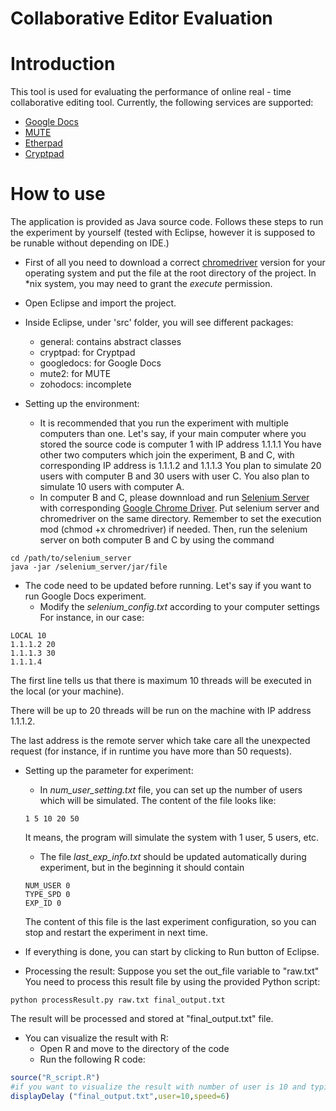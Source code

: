 Collaborative Editor Evaluation
===============================
# Introduction

This tool is used for evaluating the performance of online real - time collaborative editing tool. 
Currently, the following services are supported:
* [Google Docs](https://docs.google.com)
* [MUTE](https://github.com/MatthieuNICOLAS/mute-demo)
* [Etherpad](http://etherpad.org/)
* [Cryptpad](https://github.com/cjdelisle/cryptpad)

# How to use
The application is provided as Java source code. Follows these steps to run the experiment by yourself (tested with Eclipse, however it is supposed to be runable without depending on IDE.)

* First of all you need to download a correct [chromedriver](http://chromedriver.storage.googleapis.com/index.html) version for your operating system and put the file at the root directory of the project. In \*nix system, you may need to grant the *execute* permission.

* Open Eclipse and import the project.
* Inside Eclipse, under 'src' folder, you will see different packages:
  * general: contains abstract classes
  * cryptpad: for Cryptpad
  * googledocs: for Google Docs
  * mute2: for MUTE
  * zohodocs: incomplete
* Setting up the environment:
  * It is recommended that you run the experiment with multiple computers than one.
Let's say, if your main computer where you stored the source code is computer 1 with IP address 1.1.1.1
You have other two computers which join the experiment, B and C, with corresponding IP address is 1.1.1.2 and 1.1.1.3
You plan to simulate 20 users with computer B and 30 users with user C.
You also plan to simulate 10 users with computer A.
  * In computer B and C, please downnload and run [Selenium Server](http://www.seleniumhq.org/download/) with corresponding [Google Chrome Driver](https://sites.google.com/a/chromium.org/chromedriver/).
Put selenium server and chromedriver on the same directory.
Remember to set the execution mod (chmod +x chromedriver) if needed.
Then, run the selenium server on both computer B and C by using the command
```
cd /path/to/selenium_server
java -jar /selenium_server/jar/file
```
* The code need to be updated before running. Let's say if you want to run Google Docs experiment.
  * Modify the *selenium_config.txt* according to your computer settings
For instance, in our case:
```
LOCAL 10
1.1.1.2 20
1.1.1.3 30
1.1.1.4
```

The first line tells us that there is maximum 10 threads will be executed in the local (or your machine).

There will be up to 20 threads will be run on the machine with IP address 1.1.1.2.

The last address is the remote server which take care all the unexpected request (for instance, if in runtime you have more than 50 requests).

* Setting up the parameter for experiment:

	* In *num_user_setting.txt* file, you can set up the number of users which will be simulated. The content of the file looks like:

	```
	1 5 10 20 50
	```
	
	It means, the program will simulate the system with 1 user, 5 users, etc.
	
	* The file *last_exp_info.txt* should be updated automatically during experiment, but in the beginning it should contain

	```
	NUM_USER 0 
	TYPE_SPD 0
	EXP_ID 0
	```
	
	The content of this file is the last experiment configuration, so you can stop and restart the experiment in next time.

* If everything is done, you can start by clicking to Run button of Eclipse.

* Processing the result:
Suppose you set the out_file variable to "raw.txt"
You need to process this result file by using the provided Python script:
```
python processResult.py raw.txt final_output.txt
```
The result will be processed and stored at "final_output.txt" file.

* You can visualize the result with R:
  * Open R and move to the directory of the code
  * Run the following R code:
```R
source("R_script.R")
#if you want to visualize the result with number of user is 10 and typing speed is 6
displayDelay ("final_output.txt",user=10,speed=6)
```
